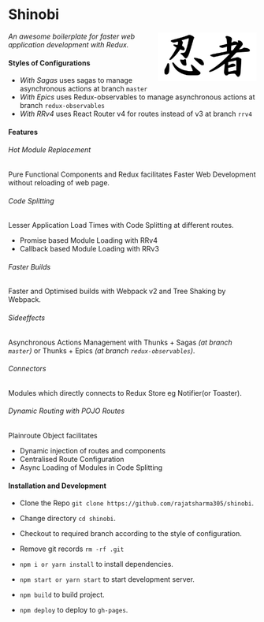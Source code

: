# Shinobi

<img src='inspiration.png' align='right' height='100px'>

_An awesome boilerplate for faster web application development with Redux._

#### Styles of Configurations

- *With Sagas* uses sagas to manage asynchronous actions at branch `master`
- *With Epics* uses Redux-observables to manage asynchronous actions at branch `redux-observables`
- *With RRv4* uses React Router v4 for routes instead of v3 at branch `rrv4`

#### Features

###### _Hot Module Replacement_

Pure Functional Components and Redux facilitates Faster Web Development without reloading of web page.

###### _Code Splitting_

Lesser Application Load Times with Code Splitting at different routes.

- Promise based Module Loading with RRv4
- Callback based Module Loading with RRv3

###### _Faster Builds_

Faster and Optimised builds with Webpack v2 and Tree Shaking by Webpack.

###### _Sideeffects_

Asynchronous Actions Management with Thunks + Sagas _(at branch `master`)_ or Thunks + Epics _(at branch `redux-observables`)_.

###### _Connectors_

Modules which directly connects to Redux Store eg Notifier(or Toaster).

###### _Dynamic Routing with POJO Routes_

Plainroute Object facilitates

- Dynamic injection of routes and components
- Centralised Route Configuration
- Async Loading of Modules in Code Splitting

#### Installation and Development

- Clone the Repo `git clone https://github.com/rajatsharma305/shinobi`.

- Change directory `cd shinobi`.

- Checkout to required branch according to the style of configuration.

- Remove git records `rm -rf .git`

- `npm i or yarn install` to install dependencies.

- `npm start or yarn start` to start development server.

- `npm build` to build project.

- `npm deploy` to deploy to `gh-pages`.
